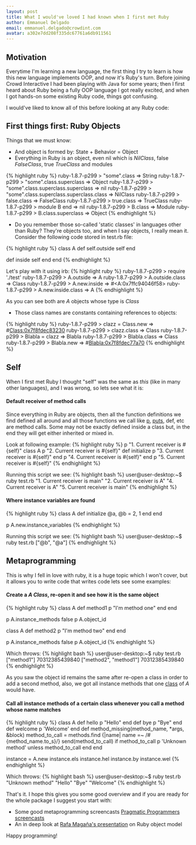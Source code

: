 ```yaml
---
layout: post
title: What I would've loved I had known when I first met Ruby
author: Emmanuel Delgado
email: emmanuel.delgado@crowdint.com
avatar: a302e7dd208f335dc67761a6db911561
---
```


Motivation
----------

Everytime I'm learning a new language, the first thing I try to learn is how this new language
implements OOP, and now it's Ruby's turn. Before joining Crowd Interactive I had been playing with Java for some
years; then I first heard about Ruby being a fully OOP language I got really excited, and
when I got hands-on some existing Ruby code, things got confusing.

I would've liked to know all of this before looking at any Ruby code:

First things first: Ruby Objects
-------------------------------
Things that we must know:

* And object is formed by: State + Behavior = Object
* Everything in Ruby is an object, even nil which is *NilClass*, false *FalseClass*, true *TrueClass* and modules

{% highlight ruby %}
ruby-1.8.7-p299 > "some".class
 => String 
ruby-1.8.7-p299 > "some".class.superclass
 => Object 
ruby-1.8.7-p299 > "some".class.superclass.superclass
 => nil 
ruby-1.8.7-p299 > "some".class.superclass.superclass.class
 => NilClass 
ruby-1.8.7-p299 > false.class
 => FalseClass 
ruby-1.8.7-p299 > true.class
 => TrueClass 
ruby-1.8.7-p299 > module B end
 => nil 
ruby-1.8.7-p299 > B.class
 => Module 
ruby-1.8.7-p299 > B.class.superclass
 => Object 
{% endhighlight %}

* Do you remember those so-called 'static classes' in languages other than Ruby? They're objects too, 
and when I say objects, I really mean it. Consider the following code stored in test.rb file:

{% highlight ruby %}
class A
  def self.outside
    self
  end

  def inside
    self
  end 
end
{% endhighlight %}
 
Let's play with it using irb:
{% highlight ruby %}
ruby-1.8.7-p299 > require './test'
ruby-1.8.7-p299 > A.outside
 => A 
ruby-1.8.7-p299 > A.outside.class
 => Class 
ruby-1.8.7-p299 > A.new.inside
 => #<A:0x7ffc94046f58> 
ruby-1.8.7-p299 > A.new.inside.class
 => A 
{% endhighlight %}

As you can see both are *A* objects whose type is *Class*

* Those class names are constants containing references to objects:

{% highlight ruby %}
ruby-1.8.7-p299 > clazz = Class.new
 => #<Class:0x7f8fdec83230> 
ruby-1.8.7-p299 > clazz.class
 => Class 
ruby-1.8.7-p299 > Blabla = clazz
 => Blabla 
ruby-1.8.7-p299 > Blabla.class
 => Class 
ruby-1.8.7-p299 > Blabla.new
 => #<Blabla:0x7f8fdec77a70> 
{% endhighlight %}

Self
----
When I first met Ruby I thought "self" was the same as *this* (like in many other languages), and I was wrong, so lets 
see what it is:

#### Default receiver of method calls 
Since everything in Ruby are objects, then all the function definitions we find defined all around 
and all those functions we call like [p](http://ruby-doc.org/core/classes/Kernel.html#M005961), 
[puts](http://ruby-doc.org/core/classes/Kernel.html#M005954), def, etc are method calls. Some may 
not be exactly defined inside a class but, in the end they will get either inherited or mixed in.

Look at following example:
{% highlight ruby %}
p "1. Current receiver is #{self}"
class A
  p "2. Current receiver is #{self}"
  def initialize
    p "3. Current receiver is #{self}"
  end 
  p "4. Current receiver is #{self}"
end
p "5. Current receiver is #{self}"
{% endhighlight %}

Running this script we see:
{% highlight bash %}
user@user-desktop:~$ ruby test.rb 
"1. Current receiver is main"
"2. Current receiver is A"
"4. Current receiver is A"
"5. Current receiver is main"
{% endhighlight %}

#### Where instance variables are found
{% highlight ruby %}
class A
  def initialize
    @a, @b = 2, 1
  end
end

p A.new.instance_variables
{% endhighlight %}

Running this script we see:
{% highlight bash %}
user@user-desktop:~$ ruby test.rb 
["@b", "@a"]
{% endhighlight %}

Metaprogramming
------------------------------
This is why I fell in love with ruby, it is a huge topic which I won't cover, but it allows you
to write code that writes code lets see some examples:

#### Create a *A Class*, re-open it and see how it is the same object
{% highlight ruby %}
class A
  def method1
    p "I'm method one"
  end
end

p A.instance_methods false
p A.object_id

class A
  def method2
    p "I'm method two"
  end
end

p A.instance_methods false
p A.object_id
{% endhighlight %}

Which throws:
{% highlight bash %}
user@user-desktop:~$ ruby test.rb 
["method1"]
70312385439840
["method2", "method1"]
70312385439840
{% endhighlight %}

As you saw the object id remains the same after re-open a class in order to add a second method, also, 
we got all instance methods that one [class](http://ruby-doc.org/core/classes/Object.html#M000350) 
of *A* would have.

#### Call all instance methods of a certain class whenever you call a method whose name matches
{% highlight ruby %}
class A
  def hello
    p "Hello"
  end 
  def bye 
    p "Bye"
  end 
  def welcome
    p 'Welcome'
  end 
  def method_missing(method_name, *args, &block)
    method_to_call = methods.find {|name| name =~ /#{method_name.to_s}/}
    send(method_to_call) if method_to_call
    p 'Unknown method' unless method_to_call
  end 
end

instance = A.new
instance.els
instance.hel
instance.by
instance.wel
{% endhighlight %}

Which throws:
{% highlight bash %}
user@user-desktop:~$ ruby test.rb 
"Unknown method"
"Hello"
"Bye"
"Welcome"
{% endhighlight %}

That's it. I hope this gives you some good overview and if you are ready for the whole package I 
suggest you start with:

* Some good metaprogramming screencasts [Pragmatic Programmers screencasts](http://pragprog.com/screencasts/v-dtrubyom/the-ruby-object-model-and-metaprogramming)
* An in deep look at [Rafa Magaña's presentation](http://raflabs.com/blogs/silence-is-foo/2009/12/13/the-ruby-object-model/) on Ruby object model 

Happy programming!
